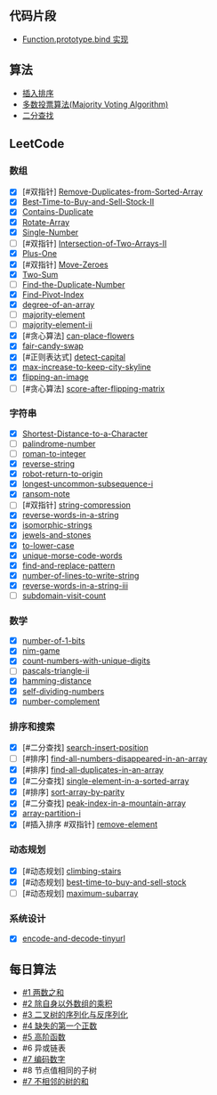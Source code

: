## 代码片段

- [Function.prototype.bind 实现](./jscode/bind.js)

## 算法

- [插入排序](./algorithms/sorting/selection-sort)
- [多数投票算法(Majority Voting Algorithm)](./algorithms/majority-voting.md)
- [二分查找](./algorithms/binary-search.md)

## LeetCode

### 数组

- [x] [#双指针] [Remove-Duplicates-from-Sorted-Array](./leetcode/Remove-Duplicates-from-Sorted-Array.ts)
- [x] [Best-Time-to-Buy-and-Sell-Stock-II](./leetcode/Best-Time-to-Buy-and-Sell-Stock-II.ts)
- [x] [Contains-Duplicate](./leetcode/Contains-Duplicate.ts)
- [x] [Rotate-Array](./leetcode/Rotate-Array.ts)
- [x] [Single-Number](./leetcode/Single-Number.ts)
- [ ] [#双指针] [Intersection-of-Two-Arrays-II](./leetcode/Intersection-of-Two-Arrays-II.ts)
- [x] [Plus-One](./leetcode/Plus-One.ts)
- [x] [#双指针] [Move-Zeroes](./leetcode/Move-Zeroes.ts)
- [x] [Two-Sum](./leetcode/Two-Sum.ts)
- [ ] [Find-the-Duplicate-Number](./leetcode/Find-the-Duplicate-Number.ts)
- [x] [Find-Pivot-Index](./leetcode/Find-Pivot-Index.ts)
- [x] [degree-of-an-array](./leetcode/degree-of-an-array.ts)
- [ ] [majority-element](./leetcode/majority-element.ts)
- [ ] [majority-element-ii](./leetcode/majority-element-ii.ts)
- [x] [#贪心算法] [can-place-flowers](./leetcode/can-place-flowers.ts)
- [x] [fair-candy-swap](./leetcode/fair-candy-swap.ts)
- [x] [#正则表达式] [detect-capital](./leetcode/detect-capital.ts)
- [x] [max-increase-to-keep-city-skyline](./leetcode/max-increase-to-keep-city-skyline.ts)
- [x] [flipping-an-image](./leetcode/flipping-an-image.ts)
- [ ] [#贪心算法] [score-after-flipping-matrix](./leetcode/score-after-flipping-matrix.ts)

### 字符串

- [x] [Shortest-Distance-to-a-Character](./leetcode/Shortest-Distance-to-a-Character.ts)
- [ ] [palindrome-number](./leetcode/palindrome-number.ts)
- [ ] [roman-to-integer](./leetcode/roman-to-integer.ts)
- [x] [reverse-string](./leetcode/reverse-string.ts)
- [x] [robot-return-to-origin](./leetcode/robot-return-to-origin.ts)
- [x] [longest-uncommon-subsequence-i](./leetcode/longest-uncommon-subsequence-i.ts)
- [x] [ransom-note](./leetcode/ransom-note.ts)
- [ ] [#双指针] [string-compression](./leetcode/string-compression.ts)
- [x] [reverse-words-in-a-string](./leetcode/reverse-words-in-a-string.ts)
- [x] [isomorphic-strings](./leetcode/isomorphic-strings.ts)
- [x] [jewels-and-stones](./leetcode/jewels-and-stones.ts)
- [x] [to-lower-case](./leetcode/to-lower-case.ts)
- [x] [unique-morse-code-words](./leetcode/unique-morse-code-words.ts)
- [x] [find-and-replace-pattern](./leetcode/find-and-replace-pattern.ts)
- [x] [number-of-lines-to-write-string](./leetcode/number-of-lines-to-write-string.ts)
- [x] [reverse-words-in-a-string-iii](./leetcode/reverse-words-in-a-string-iii.ts)
- [ ] [subdomain-visit-count](./leetcode/subdomain-visit-count.ts)

### 数学

- [x] [number-of-1-bits](./leetcode/number-of-1-bits.ts)
- [x] [nim-game](./leetcode/nim-game.ts)
- [x] [count-numbers-with-unique-digits](./leetcode/count-numbers-with-unique-digits.ts)
- [ ] [pascals-triangle-ii](./leetcode/pascals-triangle-ii.ts)
- [x] [hamming-distance](./leetcode/hamming-distance.ts)
- [x] [self-dividing-numbers](./leetcode/self-dividing-numbers.ts)
- [x] [number-complement](./leetcode/number-complement.ts)

### 排序和搜索

- [x] [#二分查找] [search-insert-position](./leetcode/search-insert-position.ts)
- [ ] [#排序] [find-all-numbers-disappeared-in-an-array](./leetcode/find-all-numbers-disappeared-in-an-array.ts)
- [x] [#排序] [find-all-duplicates-in-an-array](./leetcode/find-all-duplicates-in-an-array.ts)
- [x] [#二分查找] [single-element-in-a-sorted-array](./leetcode/single-element-in-a-sorted-array.ts)
- [x] [#排序] [sort-array-by-parity](./leetcode/sort-array-by-parity.ts)
- [x] [#二分查找] [peak-index-in-a-mountain-array](./leetcode/peak-index-in-a-mountain-array.ts)
- [x] [array-partition-i](./leetcode/array-partition-i.ts)
- [x] [#插入排序 #双指针] [remove-element](./leetcode/remove-element.ts)

### 动态规划

- [x] [#动态规划] [climbing-stairs](./leetcode/climbing-stairs.ts)
- [x] [#动态规划] [best-time-to-buy-and-sell-stock](./leetcode/best-time-to-buy-and-sell-stock.ts)
- [ ] [#动态规划] [maximum-subarray](./leetcode/maximum-subarray.ts)

### 系统设计

- [x] [encode-and-decode-tinyurl](./leetcodeencode-and-decode-tinyurl/.ts)


## 每日算法

- [#1 两数之和](./#1)
- [#2 除自身以外数组的乘积](./#2)
- [#3 二叉树的序列化与反序列化](./#3)
- [#4 缺失的第一个正数](./#4)
- [#5 高阶函数](./#5)
- #6 异或链表
- [#7 编码数字](./#7)
- #8 节点值相同的子树
- [#7 不相邻的树的和](./#9)

